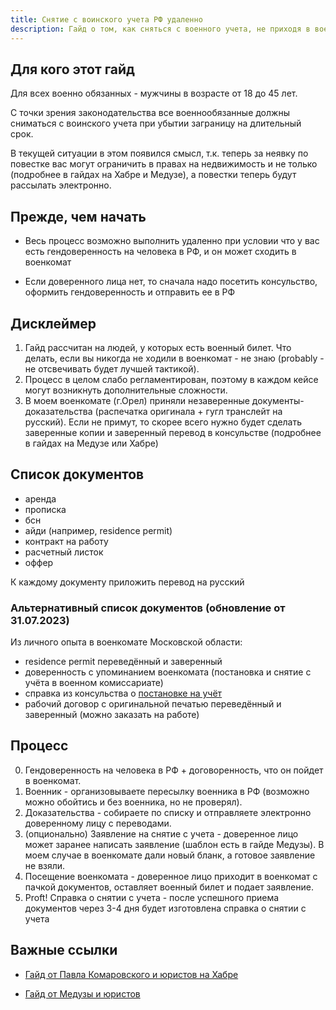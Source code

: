 ```yaml
---
title: Снятие с воинского учета РФ удаленно
description: Гайд о том, как сняться с военного учета, не приходя в военкомат
---
```


## Для кого этот гайд
Для всех военно обязанных - мужчины в возрасте от 18 до 45 лет.

С точки зрения законодательства все военнообязанные должны сниматься с воинского учета при убытии заграницу на длительный срок.

В текущей ситуации в этом появился смысл, т.к. теперь за неявку по повестке вас могут ограничить в правах на недвижимость и не только (подробнее в гайдах на Хабре и Медузе), а повестки теперь будут рассылать электронно.


## Прежде, чем начать

- Весь процесс возможно выполнить удаленно при условии что у вас есть гендоверенность на человека в РФ, и он может сходить в военкомат

- Если доверенного лица нет, то сначала надо посетить консульство, оформить гендоверенность и отправить ее в РФ

## Дисклеймер
1. Гайд рассчитан на людей, у которых есть военный билет. Что делать, если вы никогда не ходили в военкомат - не знаю (probably - не отсвечивать будет лучшей тактикой).
2. Процесс в целом слабо регламентирован, поэтому в каждом кейсе могут возникнуть дополнительные сложности.
3. В моем военкомате (г.Орел) приняли незаверенные документы-доказательства (распечатка оригинала + гугл транслейт на русский). Если не примут, то скорее всего нужно будет сделать заверенные копии и заверенный перевод в консульстве (подробнее в гайдах на Медузе или Хабре)

## Список документов
- аренда
- прописка
- бсн
- айди (например, residence permit)
- контракт на работу
- расчетный листок
- оффер

К каждому документу приложить перевод на русский

### Альтернативный список документов (обновление от 31.07.2023)

Из личного опыта в военкомате Московской области:
- residence permit переведённый и заверенный
- доверенность с упоминанием военкомата (постановка и снятие с учёта в военном комиссариате)
- справка из консульства о [постановке на учёт](https://toronto.kdmid.ru/ru/consular-functions/konsulskiy-uchet/)
- рабочий договор с оригинальной печатью переведённый и заверенный (можно заказать на работе)

## Процесс
0. Гендоверенность на человека в РФ + договоренность, что он пойдет в военкомат.
1. Военник - организовываете пересылку военника в РФ (возможно можно обойтись и без военника, но не проверял).
2. Доказательства - собираете по списку и отправляете электронно доверенному лицу с переводами.
3. (опционально) Заявление на снятие с учета - доверенное лицо может заранее написать заявление (шаблон есть в гайде Медузы). В моем случае в военкомате дали новый бланк, а готовое заявление не взяли.
4. Посещение военкомата - доверенное лицо приходит в военкомат с пачкой документов, оставляет военный билет и подает заявление.
5. Proft! Справка о снятии с учета - после успешного приема документов через 3-4 дня будет изготовлена справка о снятии с учета

## Важные ссылки

- [Гайд от Павла Комаровского и юристов на Хабре](https://habr.com/ru/articles/731480/)

- [Гайд от Медузы и юристов](https://meduza.io/feature/2023/04/18/kak-snyatsya-s-voinskogo-ucheta-esli-vy-za-granitsey-i-ne-hotite-lishitsya-prava-pokupat-i-prodavat-imuschestvo-v-rf)


